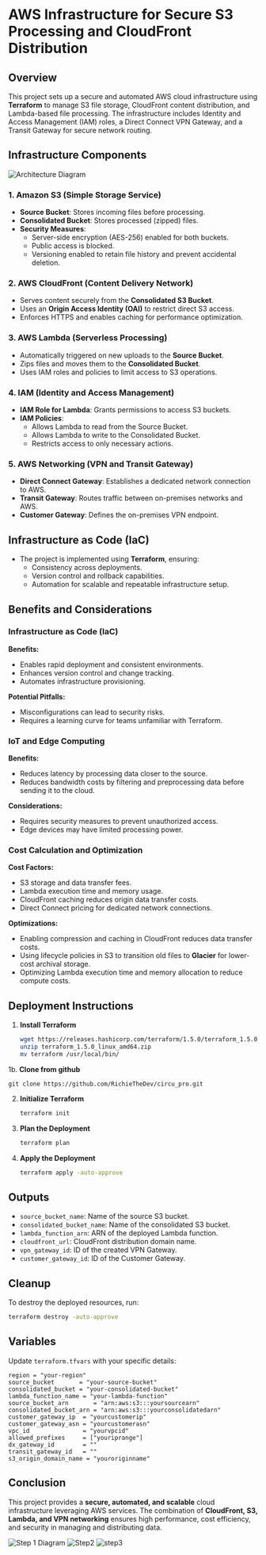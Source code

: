 # AWS Infrastructure for Secure S3 Processing and CloudFront Distribution

## Overview

This project sets up a secure and automated AWS cloud infrastructure using **Terraform** to manage S3 file storage, CloudFront content distribution, and Lambda-based file processing. The infrastructure includes Identity and Access Management (IAM) roles, a Direct Connect VPN Gateway, and a Transit Gateway for secure network routing.

## Infrastructure Components

![Architecture Diagram](image/1LAS.jpg)

### 1. **Amazon S3** (Simple Storage Service)

- **Source Bucket**: Stores incoming files before processing.
- **Consolidated Bucket**: Stores processed (zipped) files.
- **Security Measures**:
  - Server-side encryption (AES-256) enabled for both buckets.
  - Public access is blocked.
  - Versioning enabled to retain file history and prevent accidental deletion.

### 2. **AWS CloudFront** (Content Delivery Network)

- Serves content securely from the **Consolidated S3 Bucket**.
- Uses an **Origin Access Identity (OAI)** to restrict direct S3 access.
- Enforces HTTPS and enables caching for performance optimization.

### 3. **AWS Lambda** (Serverless Processing)

- Automatically triggered on new uploads to the **Source Bucket**.
- Zips files and moves them to the **Consolidated Bucket**.
- Uses IAM roles and policies to limit access to S3 operations.

### 4. **IAM (Identity and Access Management)**

- **IAM Role for Lambda**: Grants permissions to access S3 buckets.
- **IAM Policies**:
  - Allows Lambda to read from the Source Bucket.
  - Allows Lambda to write to the Consolidated Bucket.
  - Restricts access to only necessary actions.

### 5. **AWS Networking (VPN and Transit Gateway)**

- **Direct Connect Gateway**: Establishes a dedicated network connection to AWS.
- **Transit Gateway**: Routes traffic between on-premises networks and AWS.
- **Customer Gateway**: Defines the on-premises VPN endpoint.

## Infrastructure as Code (IaC)

- The project is implemented using **Terraform**, ensuring:
  - Consistency across deployments.
  - Version control and rollback capabilities.
  - Automation for scalable and repeatable infrastructure setup.

## Benefits and Considerations

### **Infrastructure as Code (IaC)**

**Benefits:**

- Enables rapid deployment and consistent environments.
- Enhances version control and change tracking.
- Automates infrastructure provisioning.

**Potential Pitfalls:**

- Misconfigurations can lead to security risks.
- Requires a learning curve for teams unfamiliar with Terraform.

### **IoT and Edge Computing**

**Benefits:**

- Reduces latency by processing data closer to the source.
- Reduces bandwidth costs by filtering and preprocessing data before sending it to the cloud.

**Considerations:**

- Requires security measures to prevent unauthorized access.
- Edge devices may have limited processing power.

### **Cost Calculation and Optimization**

**Cost Factors:**

- S3 storage and data transfer fees.
- Lambda execution time and memory usage.
- CloudFront caching reduces origin data transfer costs.
- Direct Connect pricing for dedicated network connections.

**Optimizations:**

- Enabling compression and caching in CloudFront reduces data transfer costs.
- Using lifecycle policies in S3 to transition old files to **Glacier** for lower-cost archival storage.
- Optimizing Lambda execution time and memory allocation to reduce compute costs.

## Deployment Instructions

1. **Install Terraform**

   ```bash
   wget https://releases.hashicorp.com/terraform/1.5.0/terraform_1.5.0_linux_amd64.zip
   unzip terraform_1.5.0_linux_amd64.zip
   mv terraform /usr/local/bin/
   ```
1b. **Clone from github**
   
    git clone https://github.com/RichieTheDev/circu_pro.git
 

2. **Initialize Terraform**

   ```bash
   terraform init
   ```

3. **Plan the Deployment**

   ```bash
   terraform plan
   ```

4. **Apply the Deployment**
   ```bash
   terraform apply -auto-approve
   ```

## Outputs

- `source_bucket_name`: Name of the source S3 bucket.
- `consolidated_bucket_name`: Name of the consolidated S3 bucket.
- `lambda_function_arn`: ARN of the deployed Lambda function.
- `cloudfront_url`: CloudFront distribution domain name.
- `vpn_gateway_id`: ID of the created VPN Gateway.
- `customer_gateway_id`: ID of the Customer Gateway.

## Cleanup

To destroy the deployed resources, run:

```sh
terraform destroy -auto-approve
```

## Variables

Update `terraform.tfvars` with your specific details:

```hcl
region = "your-region"
source_bucket       = "your-source-bucket"
consolidated_bucket = "your-consolidated-bucket"
lambda_function_name = "your-lambda-function"
source_bucket_arn       = "arn:aws:s3:::yoursourcearn"
consolidated_bucket_arn = "arn:aws:s3:::yourconsolidatedarn"
customer_gateway_ip  = "yourcustomerip"
customer_gateway_asn = "yourcustomerasn"
vpc_id               = "yourvpcid"
allowed_prefixes     = ["youriprange"]
dx_gateway_id        = ""
transit_gateway_id   = ""
s3_origin_domain_name = "youroriginname"
```

## Conclusion

This project provides a **secure, automated, and scalable** cloud infrastructure leveraging AWS services. The combination of **CloudFront, S3, Lambda, and VPN networking** ensures high performance, cost efficiency, and security in managing and distributing data.

![Step 1 Diagram](image/1newa.jpg) ![Step2](image/1newb.jpg) ![step3](image/1newc.jpg)
